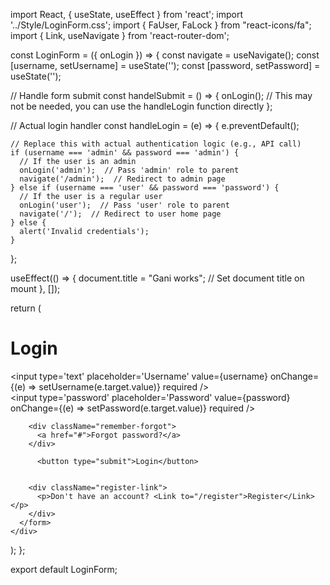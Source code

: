 import React, { useState, useEffect } from 'react';
import '../Style/LoginForm.css';
import { FaUser, FaLock } from "react-icons/fa";
import { Link, useNavigate } from 'react-router-dom';

const LoginForm = ({ onLogin }) => {
  const navigate = useNavigate();
  const [username, setUsername] = useState('');
  const [password, setPassword] = useState('');

  // Handle form submit
  const handelSubmit = () => {
    onLogin();  // This may not be needed, you can use the handleLogin function directly
  };

  // Actual login handler
  const handleLogin = (e) => {
    e.preventDefault();

    // Replace this with actual authentication logic (e.g., API call)
    if (username === 'admin' && password === 'admin') {
      // If the user is an admin
      onLogin('admin');  // Pass 'admin' role to parent
      navigate('/admin');  // Redirect to admin page
    } else if (username === 'user' && password === 'password') {
      // If the user is a regular user
      onLogin('user');  // Pass 'user' role to parent
      navigate('/');  // Redirect to user home page
    } else {
      alert('Invalid credentials');
    }
  };

  useEffect(() => {
    document.title = "Gani works";  // Set document title on mount
  }, []);

  return (
    <div className='wrapper'>
      <form onSubmit={handleLogin}>
        <h1>Login</h1>
        <div className="input-box">
          <input 
            type='text' 
            placeholder='Username' 
            value={username} 
            onChange={(e) => setUsername(e.target.value)} 
            required 
          />
          <FaUser className='icon' />
        </div>
        <div className="input-box">
          <input 
            type='password' 
            placeholder='Password' 
            value={password} 
            onChange={(e) => setPassword(e.target.value)} 
            required 
          />
          <FaLock className='icon' />
        </div>

        <div className="remember-forgot">
          <a href="#">Forgot password?</a>
        </div>

          <button type="submit">Login</button>


        <div className="register-link">
          <p>Don't have an account? <Link to="/register">Register</Link></p>
        </div>
      </form>
    </div>
  );
};

export default LoginForm;